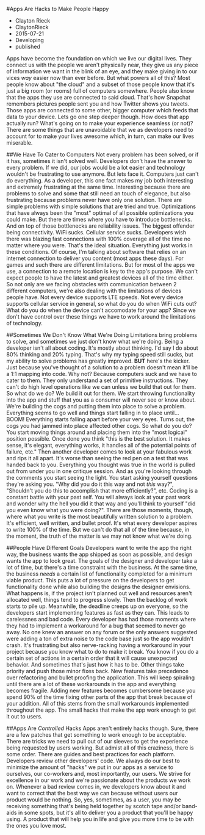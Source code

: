 #Apps Are Hacks to Make People Happy
- Clayton Rieck
- ClaytonRieck
- 2015-07-21
- Developing
- published

Apps have become the foundation on which we live our digital lives. They connect us with the people we aren't physically near, they give us any piece of information we want in the blink of an eye, and they make giving in to our vices *way* easier now than ever before. But what powers all of this? Most people know about "the cloud" and a subset of those people know that it's just a big room (or rooms) full of computers somewhere. People also know that the apps they use are connected to said cloud. That's how Snapchat remembers pictures people sent you and how Twitter shows you tweets. Those apps are connected to some other, bigger computer which feeds that data to your device. Lets go one step deeper though. How does that app actually run? What's going on to make your experience seamless (or not)? There are some things that are unavoidable that we as developers need to account for to make your lives awesome which, in turn, can make our lives miserable.

##We Have To Cater to Computers
Not every problem has been solved, or if it has, sometimes it isn't solved well. Developers don't have the answer to every problem. If we did, our jobs would be a lot easier and technology wouldn't be frustrating to use anymore. But lets face it. Computers just can't do everything. As a developer, this one fact makes my job both interesting and extremely frustrating at the same time. Interesting because there are problems to solve and some that still need an touch of elegance, but also frustrating because problems never have only one solution. There are simple problems with simple solutions that are tried and true. Optimizations that have always been the "most" optimal of all possible optimizations you could make. But there are times where you have to introduce bottlenecks. And on top of those bottlenecks are reliability issues. The biggest offender being connectivity. WiFi sucks. Cellular service sucks. Developers wish there was blazing fast connections with 100% coverage all of the time no matter where you were. That's the ideal situation. Everything just works in these conditions. Of course, I'm talking about software that relies on an internet connection to deliver you content (most apps these days). For games and such there are different limitations. But for most of the apps we use, a connection to a remote location is key to the app's purpose. We can't expect people to have the latest and greatest devices all of the time either. So not only are we facing obstacles with communication between 2 different computers, we're also dealing with the limitations of devices people have. Not every device supports LTE speeds. Not every device supports cellular service in general, so what do you do when WiFi cuts out? What do you do when the device can't accomodate for your app? Since we don't have control over these things we have to work around the limitations of technology.

##Sometimes We Don't Know What We're Doing
Limitations bring problems to solve, and sometimes we just don't know what we're doing. Being a developer isn't all about coding. It's mostly about thinking. I'd say I do about 80% thinking and 20% typing. That's why my typing speed still sucks, but my ability to solve problems has greatly improved. **BUT** here's the kicker. Just because you've thought of a solution to a problem doesn't mean it'll be a 1:1 mapping into code. Why not? Because computers suck and we have to cater to them. They only understand a set of primitive instructions. They can't do high level operations like we can unless we build that out for them. So what do we do? We build it out for them. We start throwing functionality into the app and stuff that you as a consumer will never see or know about. We're building the cogs and putting them into place to solve a problem. Everything seems to go well and things start falling in to place until... BOOM! Everything starts falling apart before your very eyes. Turns out, the cogs you had jammed into place affected other cogs. So what do you do? You start moving things around and placing them into the "most logical" position possible. Once done you think "this is the best solution. It makes sense, it's elegant, everything works, it handles all of the potential points of failure, etc." Then another developer comes to look at your fabulous work and rips it all apart. It's worse than seeing the red pen on a test that was handed back to you. Everything you thought was true in the world is pulled out from under you in one critique session. And as you're looking through the comments you start seeing the light. You start asking yourself questions they're asking you. "Why did you do it this way and not *this* way?", "Shouldn't you do this to accomplish that more efficiently?", etc. Coding is a constant battle with your past self. You will always look at your past work and wonder why the hell you did it that way and you'll think to yourself "did you even know what you were doing?". There are those moments, though, where what you write is the most beautifully written solution to a problem. It's efficient, well written, and bullet proof. It's what every developer aspires to write 100% of the time. But we can't do that all of the time because, in the moment, the truth of the matter is we may not know what we're doing.

##People Have Different Goals
Developers want to write the app the right way, the business wants the app shipped as soon as possible, and design wants the app to look great. The goals of the designer and developer take a lot of time, but there's a time constraint with the business. At the same time, the business *needs* a certain list of functionality completed for a minimum viable product. This puts a lot of pressure on the developers to get functionality done while also building the designs the designer envisions. What happens is, if the project isn't planned out well and resources aren't allocated well, things tend to progress slowly. Then the backlog of work starts to pile up. Meanwhile, the deadline creeps up on everyone, so the developers start implementing features as fast as they can. This leads to carelessnes and bad code. Every developer has had those moments where they had to implement a workaround for a bug that seemed to never go away. No one knew an answer on any forum or the only answers suggested were adding a ton of extra noise to the code base just so the app wouldn't crash. It's frustrating but also nerve-racking having a workaround in your project because you know what to do to make it break. You know if you do a certain set of actions in a certain order that it will cause unexpected behavior. And sometimes that's just how it has to be. Other things take priority and push those minor fixes back. New features take precedence over refactoring and bullet proofing the application. This will keep spiraling until there are a lot of these workarounds in the app and everything becomes fragile. Adding new features becomes cumbersome because you spend 90% of the time fixing other parts of the app that break because of your addition. All of this stems from the small workarounds implemented throughout the app. The small hacks that make the app work enough to get it out to users.

##Apps Are *Controlled* Hacks
Apps aren't entirely hacks though. Sure, there are a few patches that get something to work enough to be acceptable. There are tricks we need to pull out of our sleeves to get the experience being requested by users working. But admist all of this craziness, there is some order. There are guides and best practices for each platform. Developers review other developers' code. We always do our best to minimize the amount of "hacks" we put in our apps as a service to ourselves, our co-workers and, most importantly, our users. We strive for excellence in our work and we're passionate about the products we work on. Whenever a bad review comes in, we developers know about it and want to correct that the best way we can because without users our product would be nothing. So, yes, sometimes, as a user, you may be receiving something that's being held together by scotch tape and/or band-aids in some spots, but it's all to deliver you a product that you'll be happy using. A product that will help you in life and give you more time to be with the ones you love most.